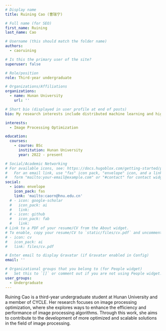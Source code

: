 ```yaml
---
# Display name
title: Ruining Cao (曹瑞宁)

# Full name (for SEO)
first_name: Ruining
last_name: Cao

# Username (this should match the folder name)
authors:
  - caoruining

# Is this the primary user of the site?
superuser: false

# Role/position
role: Third-year undergraduate

# Organizations/Affiliations
organizations:
  - name: Hunan University
    url: ''

# Short bio (displayed in user profile at end of posts)
bio: My research interests include distributed machine learning and high-performance code optimization.

interests:
  - Image Processing Optimization

education:
  courses:
    - course: BSc
      institution: Hunan University
      year: 2022 - present

# Social/Academic Networking
# For available icons, see: https://docs.hugoblox.com/getting-started/page-builder/#icons
#   For an email link, use "fas" icon pack, "envelope" icon, and a link in the
#   form "mailto:your-email@example.com" or "#contact" for contact widget.
social:
  - icon: envelope
    icon_pack: fas
    link: 'mailto:caorn@hnu.edu.cn'
  # - icon: google-scholar
  #   icon_pack: ai
  #   link: 
  # - icon: github
  #   icon_pack: fab
  #   link: 
# Link to a PDF of your resume/CV from the About widget.
# To enable, copy your resume/CV to `static/files/cv.pdf` and uncomment the lines below.
# - icon: cv
#   icon_pack: ai
#   link: files/cv.pdf

# Enter email to display Gravatar (if Gravatar enabled in Config)
email: ''

# Organizational groups that you belong to (for People widget)
#   Set this to `[]` or comment out if you are not using People widget.
user_groups:
  - Undergraduate
---
```


Ruining Cao is a third-year undergraduate student at Hunan University and a member of CYCLE. Her research focuses on image processing optimization, where she explores ways to enhance the efficiency and performance of image processing algorithms. Through this work, she aims to contribute to the development of more optimized and scalable solutions in the field of image processing.

